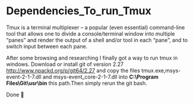 # Dependencies_To_run_Tmux

Tmux is a terminal multiplexer – a popular (even essential) command-line tool that allows one to divide a console/terminal window 
into multiple “panes” and render the output of a shell and/or tool in each “pane”, and to switch input between each pane.

After some browsing and researching I finally got a way to run tmux in windows.
Download or install  git of version 2.27
http://www.npackd.org/p/git64/2.27
and copy the files tmux.exe,msys-event-2-1-7.dll and msys-event_core-2-1-7.dll into
<b>C:\Program Files\Git\usr\bin</b> this path.Then simply rerun the git bash.

Done 💯
